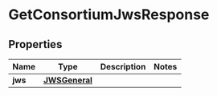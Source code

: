 

# GetConsortiumJwsResponse


## Properties

| Name | Type | Description | Notes |
|------------ | ------------- | ------------- | -------------|
|**jws** | [**JWSGeneral**](JWSGeneral.md) |  |  |



